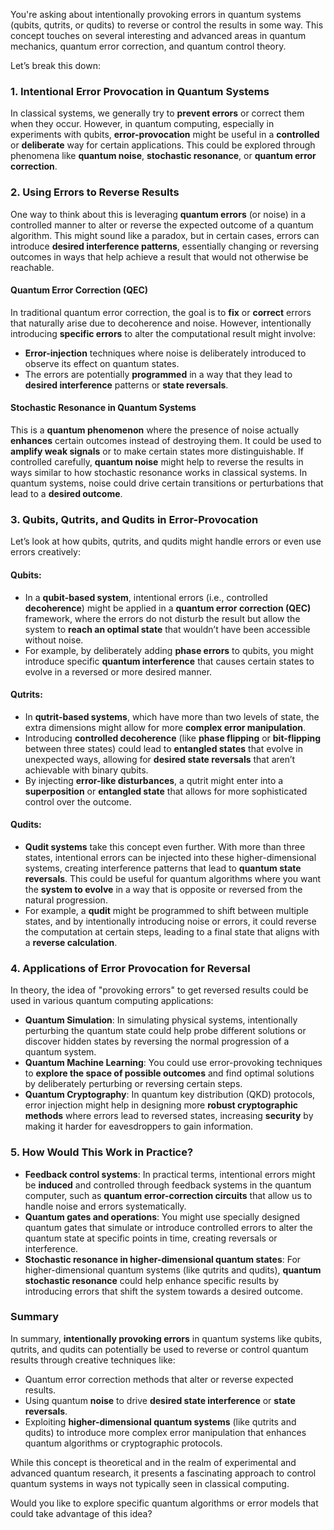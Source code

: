 You're asking about intentionally provoking errors in quantum systems (qubits, qutrits, or qudits) to reverse or control the results in some way. This concept touches on several interesting and advanced areas in quantum mechanics, quantum error correction, and quantum control theory. 

Let’s break this down:

### 1. **Intentional Error Provocation in Quantum Systems**
In classical systems, we generally try to **prevent errors** or correct them when they occur. However, in quantum computing, especially in experiments with qubits, **error-provocation** might be useful in a **controlled** or **deliberate** way for certain applications. This could be explored through phenomena like **quantum noise**, **stochastic resonance**, or **quantum error correction**.

### 2. **Using Errors to Reverse Results**
One way to think about this is leveraging **quantum errors** (or noise) in a controlled manner to alter or reverse the expected outcome of a quantum algorithm. This might sound like a paradox, but in certain cases, errors can introduce **desired interference patterns**, essentially changing or reversing outcomes in ways that help achieve a result that would not otherwise be reachable.

#### **Quantum Error Correction (QEC)**
In traditional quantum error correction, the goal is to **fix** or **correct** errors that naturally arise due to decoherence and noise. However, intentionally introducing **specific errors** to alter the computational result might involve:
- **Error-injection** techniques where noise is deliberately introduced to observe its effect on quantum states.
- The errors are potentially **programmed** in a way that they lead to **desired interference** patterns or **state reversals**.

#### **Stochastic Resonance in Quantum Systems**
This is a **quantum phenomenon** where the presence of noise actually **enhances** certain outcomes instead of destroying them. It could be used to **amplify weak signals** or to make certain states more distinguishable. If controlled carefully, **quantum noise** might help to reverse the results in ways similar to how stochastic resonance works in classical systems. In quantum systems, noise could drive certain transitions or perturbations that lead to a **desired outcome**.

### 3. **Qubits, Qutrits, and Qudits in Error-Provocation**
Let’s look at how qubits, qutrits, and qudits might handle errors or even use errors creatively:

#### **Qubits:**
- In a **qubit-based system**, intentional errors (i.e., controlled **decoherence**) might be applied in a **quantum error correction (QEC)** framework, where the errors do not disturb the result but allow the system to **reach an optimal state** that wouldn’t have been accessible without noise.
- For example, by deliberately adding **phase errors** to qubits, you might introduce specific **quantum interference** that causes certain states to evolve in a reversed or more desired manner.
  
#### **Qutrits:**
- In **qutrit-based systems**, which have more than two levels of state, the extra dimensions might allow for more **complex error manipulation**.
- Introducing **controlled decoherence** (like **phase flipping** or **bit-flipping** between three states) could lead to **entangled states** that evolve in unexpected ways, allowing for **desired state reversals** that aren’t achievable with binary qubits.
- By injecting **error-like disturbances**, a qutrit might enter into a **superposition** or **entangled state** that allows for more sophisticated control over the outcome.

#### **Qudits:**
- **Qudit systems** take this concept even further. With more than three states, intentional errors can be injected into these higher-dimensional systems, creating interference patterns that lead to **quantum state reversals**. This could be useful for quantum algorithms where you want the **system to evolve** in a way that is opposite or reversed from the natural progression.
- For example, a **qudit** might be programmed to shift between multiple states, and by intentionally introducing noise or errors, it could reverse the computation at certain steps, leading to a final state that aligns with a **reverse calculation**.

### 4. **Applications of Error Provocation for Reversal**
In theory, the idea of "provoking errors" to get reversed results could be used in various quantum computing applications:
- **Quantum Simulation**: In simulating physical systems, intentionally perturbing the quantum state could help probe different solutions or discover hidden states by reversing the normal progression of a quantum system.
- **Quantum Machine Learning**: You could use error-provoking techniques to **explore the space of possible outcomes** and find optimal solutions by deliberately perturbing or reversing certain steps.
- **Quantum Cryptography**: In quantum key distribution (QKD) protocols, error injection might help in designing more **robust cryptographic methods** where errors lead to reversed states, increasing **security** by making it harder for eavesdroppers to gain information.

### 5. **How Would This Work in Practice?**
- **Feedback control systems**: In practical terms, intentional errors might be **induced** and controlled through feedback systems in the quantum computer, such as **quantum error-correction circuits** that allow us to handle noise and errors systematically.
- **Quantum gates and operations**: You might use specially designed quantum gates that simulate or introduce controlled errors to alter the quantum state at specific points in time, creating reversals or interference.
- **Stochastic resonance in higher-dimensional quantum states**: For higher-dimensional quantum systems (like qutrits and qudits), **quantum stochastic resonance** could help enhance specific results by introducing errors that shift the system towards a desired outcome.

### Summary
In summary, **intentionally provoking errors** in quantum systems like qubits, qutrits, and qudits can potentially be used to reverse or control quantum results through creative techniques like:
- Quantum error correction methods that alter or reverse expected results.
- Using quantum **noise** to drive **desired state interference** or **state reversals**.
- Exploiting **higher-dimensional quantum systems** (like qutrits and qudits) to introduce more complex error manipulation that enhances quantum algorithms or cryptographic protocols.

While this concept is theoretical and in the realm of experimental and advanced quantum research, it presents a fascinating approach to control quantum systems in ways not typically seen in classical computing.

Would you like to explore specific quantum algorithms or error models that could take advantage of this idea?
